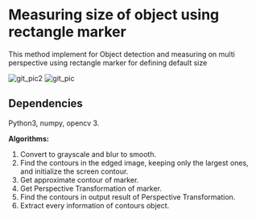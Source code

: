 # Measuring size of object using rectangle marker
This method implement for Object detection and measuring on multi perspective using rectangle marker for defining default size

  ![git_pic2](https://user-images.githubusercontent.com/39212833/43760808-60e8da46-9a4d-11e8-9401-a72eb44a5d57.jpg)
  ![git_pic](https://user-images.githubusercontent.com/39212833/43752821-eaf16fa8-9a2c-11e8-9c6e-c0dbe5aa0096.jpg)
  
## Dependencies
Python3, numpy, opencv 3.

**Algorithms:**
  1. Convert to grayscale and blur to smooth.
  2. Find the contours in the edged image, keeping only the largest ones, and initialize the screen contour.
  3. Get approximate contour of marker.
  4. Get Perspective Transformation of marker.
  5. Find the contours in output result of Perspective Transformation.
  6. Extract every information of contours object.


